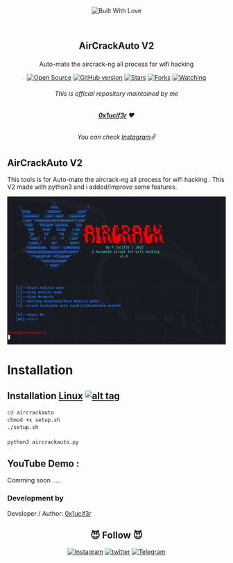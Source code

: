 <p align=center>
  <img title="Built With Love" src="https://forthebadge.com/images/badges/built-with-love.svg"></p>
  
  <br>
  
##   <p align="center">AirCrackAuto V2<p align="center"> 
  <p align="center">Auto-mate the aircrack-ng all process for wifi hacking<p align="center">
<p align=center>
  <a href="https://www.instagram.com/0x1ucif3r"><img title="Open Source" src="https://img.shields.io/badge/Open%20Source-%E2%99%A5-red" ></a>
  <a href="https://www.instagram.com/0x1ucif3r"><img title="GitHub version" src="https://d25lcipzij17d.cloudfront.net/badge.svg?id=gh&type=6&v=1.0&x2=0" ></a>
  <a href="https://www.instagram.com/0x1ucif3r"><img title="Stars" src="https://img.shields.io/github/stars/1ucif3r/aircrackauto?style=social" ></a>
  <a href="https://github.com/1ucif3r/network/members"><img title="Forks" src="https://img.shields.io/github/forks/1ucif3r/aircrackauto?color=red&style=flat-square"></a>
  <a href="https://github.com/1ucif3r"><img title="Watching" src="https://img.shields.io/github/watchers/1ucif3r/aircrackauto?label=Watchers&color=blue&style=flat-square"></a>



###### <p align="center">*This is official repository maintained by me*
###### <p align="center"> *[**0x1ucif3r**](https://www.instagram.com/0x1ucif3r/) ❤️*
###### <p align="center"> *You can check [Instagram](https://www.instagram.com/0x1ucif3r)✌*
  
  
## AirCrackAuto V2
 
 This tools is for Auto-mate the aircrack-ng all process for wifi hacking . This V2 made with python3 and i added/improve some features.
  
<p align="center"><img src="aircrack.png"></p> 
 
 # Installation

## Installation [Linux](https://wikipedia.org/wiki/Linux) [![alt tag](http://icons.iconarchive.com/icons/dakirby309/simply-styled/32/OS-Linux-icon.png)](https://fr.wikipedia.org/wiki/Linux)

```bash
cd aircrackauto
chmod +x setup.sh
./setup.sh

python3 aircrackauto.py
```

 ## YouTube Demo :
  Comming soon .....


 

 ### Development by

Developer / Author: [0x1ucif3r](https://www.instagram.com/0x1ucif3r/)

### <h2 align="center">😈 Follow 😈 </h2>
<p align="center">
<a href="https://www.instagram.com/0x1ucif3r/"><img title="Instagram" src="https://img.shields.io/badge/instagram-%23E4405F.svg?&style=for-the-badge&logo=instagram&logoColor=white"></a>
<a href="https://www.twitter.com/0x1ucif3r/"><img title="twitter" src="https://img.shields.io/badge/twitter-%231DA1F2.svg?&style=for-the-badge&logo=twitter&logoColor=white"></a>
<a href="https://t.me/0x1ucif3r"><img title="Telegram" src="https://img.shields.io/badge/Darkarmy-blue?style=for-the-badge&logo=Darkarmy"></a>
</p>
